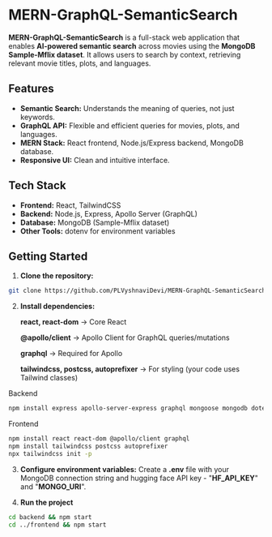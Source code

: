 # MERN-GraphQL-SemanticSearch

**MERN-GraphQL-SemanticSearch** is a full-stack web application that enables **AI-powered semantic search** across movies using the **MongoDB Sample-Mflix dataset**. It allows users to search by context, retrieving relevant movie titles, plots, and languages.

## Features
- **Semantic Search:** Understands the meaning of queries, not just keywords.
- **GraphQL API:** Flexible and efficient queries for movies, plots, and languages.
- **MERN Stack:** React frontend, Node.js/Express backend, MongoDB database.
- **Responsive UI:** Clean and intuitive interface.

## Tech Stack
- **Frontend:** React, TailwindCSS
- **Backend:** Node.js, Express, Apollo Server (GraphQL)
- **Database:** MongoDB (Sample-Mflix dataset)
- **Other Tools:** dotenv for environment variables

## Getting Started

1. **Clone the repository:**
```bash
git clone https://github.com/PLVyshnaviDevi/MERN-GraphQL-SemanticSearch.git
```

2. **Install dependencies:**

    **react, react-dom** → Core React

    **@apollo/client** → Apollo Client for GraphQL queries/mutations

    **graphql** → Required for Apollo

    **tailwindcss, postcss, autoprefixer** → For styling (your code uses Tailwind classes)

Backend
```bash
npm install express apollo-server-express graphql mongoose mongodb dotenv @huggingface/inference
```
   
Frontend

```bash
npm install react react-dom @apollo/client graphql
npm install tailwindcss postcss autoprefixer
npx tailwindcss init -p
```



3. **Configure environment variables:**
    Create a **.env** file with your MongoDB connection string and hugging face API key - "**HF_API_KEY**" and "**MONGO_URI**".


4. **Run the project**
```bash
cd backend && npm start
cd ../frontend && npm start
```

